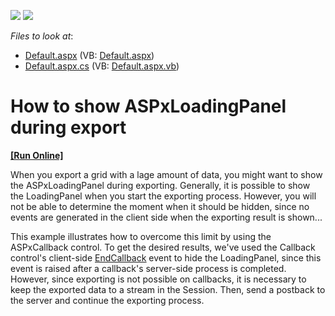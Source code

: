 <!-- default badges list -->
[![](https://img.shields.io/badge/Open_in_DevExpress_Support_Center-FF7200?style=flat-square&logo=DevExpress&logoColor=white)](https://supportcenter.devexpress.com/ticket/details/E2293)
[![](https://img.shields.io/badge/📖_How_to_use_DevExpress_Examples-e9f6fc?style=flat-square)](https://docs.devexpress.com/GeneralInformation/403183)
<!-- default badges end -->
*Files to look at*:

* [Default.aspx](./CS/WebSite/Default.aspx) (VB: [Default.aspx](./VB/WebSite/Default.aspx))
* [Default.aspx.cs](./CS/WebSite/Default.aspx.cs) (VB: [Default.aspx.vb](./VB/WebSite/Default.aspx.vb))

# How to show ASPxLoadingPanel during export
<!-- run online -->
**[[Run Online]](https://codecentral.devexpress.com/e2293/)**
<!-- run online end -->


<p>When you export a grid with a lage amount of data, you might want to show the ASPxLoadingPanel during exporting. Generally, it is possible to show the LoadingPanel when you start the exporting process. However, you will not be able to determine the moment when it should be hidden, since no events are generated in the client side when the exporting result is shown...</p><p>This example illustrates how to overcome this limit by using the ASPxCallback control. To get the desired results, we've used the Callback control's client-side <a href="https://docs.devexpress.com/AspNet/js-ASPxClientCallback.EndCallback"><u>EndCallback</u></a> event to hide the LoadingPanel, since this event is raised after a callback's server-side process is completed. However, since exporting is not possible on callbacks, it is necessary to keep the exported data to a stream in the Session. Then, send a postback to the server and continue the exporting process.</p>

<br/>
